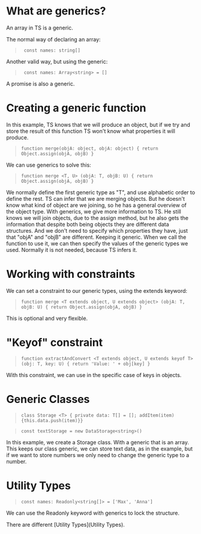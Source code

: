 # What are generics?

An array in TS is a generic.

The normal way of declaring an array:

> ` const names: string[]`

Another valid way, but using the generic:

> ` const names: Array<string> = []`

A promise is also a generic.

# Creating a generic function

In this example, TS knows that we will produce an object, but if we try and store the result of this function TS won't know what properties it will produce.

> `function merge(objA: object, objA: object) { return Object.assign(objA, objB) }`

We can use generics to solve this:

> `function merge <T, U> (objA: T, objB: U) { return Object.assign(objA, objB) }`

We normally define the first generic type as "T", and use alphabetic order to define the rest.
TS can infer that we are merging objects. But he doesn't know what kind of object are we joining, so he has a general overview of the object type.
With generics, we give more information to TS. He still knows we will join objects, due to the assign method, but he also gets the information that despite both being objects they are different data structures. And we don't need to specify which properties they have, just that "objA" and "objB" are different. Keeping it generic.
When we call the function to use it, we can then specify the values of the generic types we used. Normally it is not needed, because TS infers it.

# Working with constraints

We can set a constraint to our generic types, using the extends keyword:

> `function merge <T extends object, U extends object> (objA: T, objB: U) { return Object.assign(objA, objB) }`

This is optional and very flexible.

# "Keyof" constraint

> `function extractAndConvert <T extends object, U extends keyof T>(obj: T, key: U) { return 'Value: ' + obj[key] } `

With this constraint, we can use in the specific case of keys in objects.

# Generic Classes

> `class Storage <T> { private data: T[] = []; addItem(item){this.data.push(item)}}`

> `const textStorage = new DataStorage<string>()`

In this example, we create a Storage class. With a generic that is an array. This keeps our class generic, we can store text data, as in the example, but if we want to store numbers we only need to change the generic type to a number.

# Utility Types

> `const names: Readonly<string[]> = ['Max', 'Anna']`

We can use the Readonly keyword with generics to lock the structure.

There are different [Utility Types](Utility Types).
